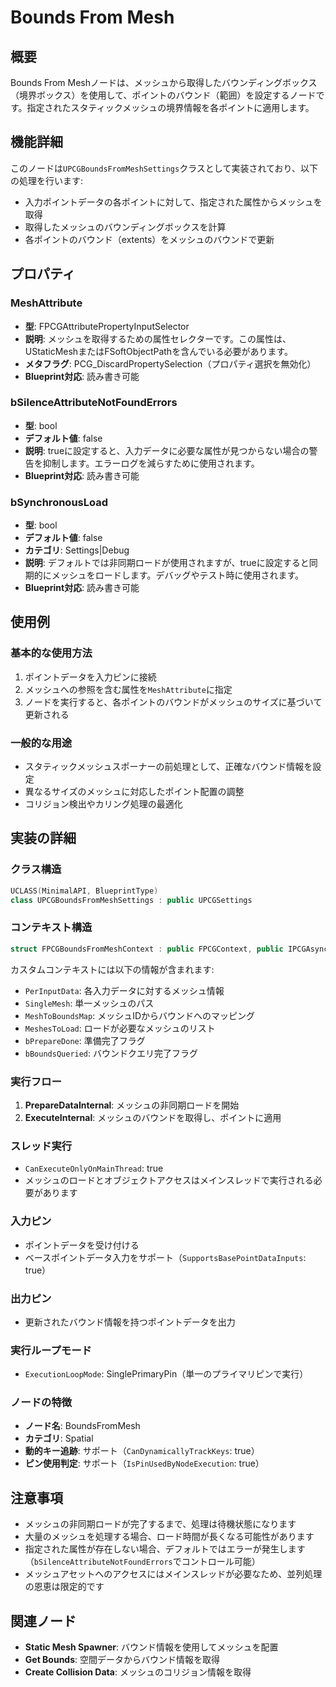 # Bounds From Mesh

## 概要
Bounds From Meshノードは、メッシュから取得したバウンディングボックス（境界ボックス）を使用して、ポイントのバウンド（範囲）を設定するノードです。指定されたスタティックメッシュの境界情報を各ポイントに適用します。

## 機能詳細
このノードは`UPCGBoundsFromMeshSettings`クラスとして実装されており、以下の処理を行います:

- 入力ポイントデータの各ポイントに対して、指定された属性からメッシュを取得
- 取得したメッシュのバウンディングボックスを計算
- 各ポイントのバウンド（extents）をメッシュのバウンドで更新

## プロパティ

### MeshAttribute
- **型**: FPCGAttributePropertyInputSelector
- **説明**: メッシュを取得するための属性セレクターです。この属性は、UStaticMeshまたはFSoftObjectPathを含んでいる必要があります。
- **メタフラグ**: PCG_DiscardPropertySelection（プロパティ選択を無効化）
- **Blueprint対応**: 読み書き可能

### bSilenceAttributeNotFoundErrors
- **型**: bool
- **デフォルト値**: false
- **説明**: trueに設定すると、入力データに必要な属性が見つからない場合の警告を抑制します。エラーログを減らすために使用されます。
- **Blueprint対応**: 読み書き可能

### bSynchronousLoad
- **型**: bool
- **デフォルト値**: false
- **カテゴリ**: Settings|Debug
- **説明**: デフォルトでは非同期ロードが使用されますが、trueに設定すると同期的にメッシュをロードします。デバッグやテスト時に使用されます。
- **Blueprint対応**: 読み書き可能

## 使用例

### 基本的な使用方法
1. ポイントデータを入力ピンに接続
2. メッシュへの参照を含む属性を`MeshAttribute`に指定
3. ノードを実行すると、各ポイントのバウンドがメッシュのサイズに基づいて更新される

### 一般的な用途
- スタティックメッシュスポーナーの前処理として、正確なバウンド情報を設定
- 異なるサイズのメッシュに対応したポイント配置の調整
- コリジョン検出やカリング処理の最適化

## 実装の詳細

### クラス構造
```cpp
UCLASS(MinimalAPI, BlueprintType)
class UPCGBoundsFromMeshSettings : public UPCGSettings
```

### コンテキスト構造
```cpp
struct FPCGBoundsFromMeshContext : public FPCGContext, public IPCGAsyncLoadingContext
```

カスタムコンテキストには以下の情報が含まれます:
- `PerInputData`: 各入力データに対するメッシュ情報
- `SingleMesh`: 単一メッシュのパス
- `MeshToBoundsMap`: メッシュIDからバウンドへのマッピング
- `MeshesToLoad`: ロードが必要なメッシュのリスト
- `bPrepareDone`: 準備完了フラグ
- `bBoundsQueried`: バウンドクエリ完了フラグ

### 実行フロー
1. **PrepareDataInternal**: メッシュの非同期ロードを開始
2. **ExecuteInternal**: メッシュのバウンドを取得し、ポイントに適用

### スレッド実行
- `CanExecuteOnlyOnMainThread`: true
- メッシュのロードとオブジェクトアクセスはメインスレッドで実行される必要があります

### 入力ピン
- ポイントデータを受け付ける
- ベースポイントデータ入力をサポート（`SupportsBasePointDataInputs`: true）

### 出力ピン
- 更新されたバウンド情報を持つポイントデータを出力

### 実行ループモード
- `ExecutionLoopMode`: SinglePrimaryPin（単一のプライマリピンで実行）

### ノードの特徴
- **ノード名**: BoundsFromMesh
- **カテゴリ**: Spatial
- **動的キー追跡**: サポート（`CanDynamicallyTrackKeys`: true）
- **ピン使用判定**: サポート（`IsPinUsedByNodeExecution`: true）

## 注意事項
- メッシュの非同期ロードが完了するまで、処理は待機状態になります
- 大量のメッシュを処理する場合、ロード時間が長くなる可能性があります
- 指定された属性が存在しない場合、デフォルトではエラーが発生します（`bSilenceAttributeNotFoundErrors`でコントロール可能）
- メッシュアセットへのアクセスにはメインスレッドが必要なため、並列処理の恩恵は限定的です

## 関連ノード
- **Static Mesh Spawner**: バウンド情報を使用してメッシュを配置
- **Get Bounds**: 空間データからバウンド情報を取得
- **Create Collision Data**: メッシュのコリジョン情報を取得
